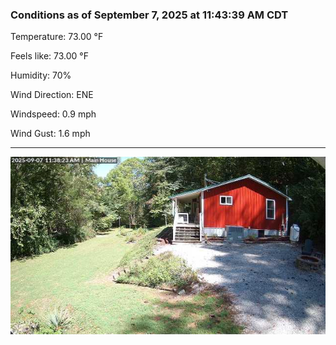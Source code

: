 ### Conditions as of September 7, 2025 at 11:43:39 AM CDT 

Temperature: 73.00 &deg;F

Feels like: 73.00 &deg;F

Humidity: 70%

Wind Direction: ENE

Windspeed: 0.9 mph

Wind Gust: 1.6 mph

---

<img src="./images/latest.jpeg"/>

